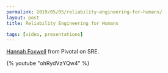 ```yaml
---
permalink: 2019/05/05/reliability-engineering-for-humans/
layout: post
title: Reliability Engineering for Humans

tags: [video, presentations]
---
```


<a href="https://twitter.com/HannahFoxwell">Hannah Foxwell</a> from Pivotal on SRE.

{% youtube "ohRydVzYQw4" %}
